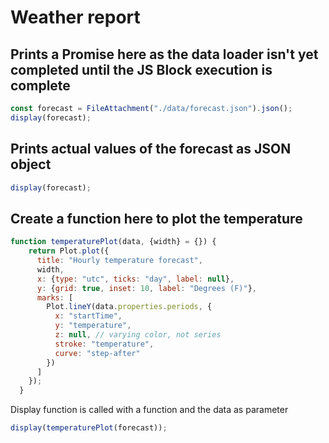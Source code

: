 # Weather report


## Prints a Promise here as the data loader isn't yet completed until the JS Block execution is complete
```js
const forecast = FileAttachment("./data/forecast.json").json();
display(forecast);
```

## Prints actual values of the forecast as JSON object
```js
display(forecast);
```

## Create a function here to plot the temperature
```js
function temperaturePlot(data, {width} = {}) {
    return Plot.plot({
      title: "Hourly temperature forecast",
      width,
      x: {type: "utc", ticks: "day", label: null},
      y: {grid: true, inset: 10, label: "Degrees (F)"},
      marks: [
        Plot.lineY(data.properties.periods, {
          x: "startTime",
          y: "temperature",
          z: null, // varying color, not series
          stroke: "temperature",
          curve: "step-after"
        })
      ]
    });
  }
```

Display function is called with a function and the data as parameter
```js
display(temperaturePlot(forecast));
```